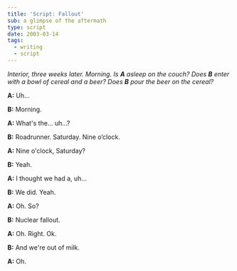 ```yaml
---
title: 'Script: Fallout'
sub: a glimpse of the aftermath
type: script
date: 2003-03-14
tags:
  - writing
  - script
---
```


*Interior, three weeks later. Morning.
Is **A** asleep on the couch?
Does **B** enter with a bowl of cereal and a beer?
Does **B** pour the beer on the cereal?*

**A:**
Uh...

**B:**
Morning.

**A:**
What's the… uh…?

**B:**
Roadrunner. Saturday. Nine o’clock.

**A:**
Nine o'clock, Saturday?

**B:**
Yeah.

**A:**
I thought we had a, uh...

**B:**
We did. Yeah.

**A:**
Oh. So?

**B:**
Nuclear fallout.

**A:**
Oh. Right. Ok.

**B:**
And we're out of milk.

**A:**
Oh.
